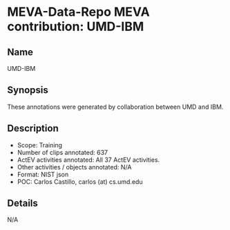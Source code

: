 # MEVA-Data-Repo MEVA contribution: UMD-IBM

## Name

UMD-IBM

## Synopsis

These annotations were generated by collaboration between UMD and IBM.

## Description

* Scope: Training
* Number of clips annotated: 637
* ActEV activities annotated: All 37 ActEV activities.
* Other activities / objects annotated: N/A
* Format: NIST json
* POC: Carlos Castillo, carlos (at) cs.umd.edu

## Details

N/A
